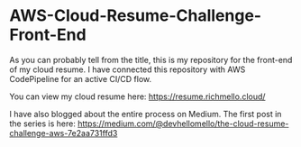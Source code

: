 # AWS-Cloud-Resume-Challenge-Front-End

As you can probably tell from the title, this is my repository for the front-end of my cloud resume. I have connected this repository with AWS CodePipeline for an active CI/CD flow. 

You can view my cloud resume here: https://resume.richmello.cloud/

I have also blogged about the entire process on Medium. The first post in the series is here: https://medium.com/@devhellomello/the-cloud-resume-challenge-aws-7e2aa731ffd3
